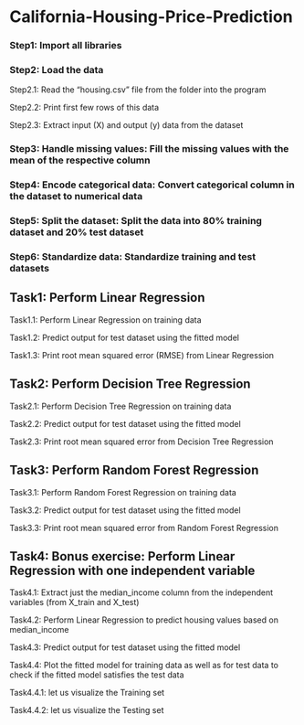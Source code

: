 # California-Housing-Price-Prediction

### Step1: Import all libraries

### Step2: Load the data

Step2.1: Read the “housing.csv” file from the folder into the program

Step2.2: Print first few rows of this data

Step2.3: Extract input (X) and output (y) data from the dataset

### Step3: Handle missing values: Fill the missing values with the mean of the respective column

### Step4: Encode categorical data: Convert categorical column in the dataset to numerical data

### Step5: Split the dataset: Split the data into 80% training dataset and 20% test dataset

### Step6: Standardize data: Standardize training and test datasets



## Task1: Perform Linear Regression

Task1.1: Perform Linear Regression on training data

Task1.2: Predict output for test dataset using the fitted model

Task1.3: Print root mean squared error (RMSE) from Linear Regression



## Task2: Perform Decision Tree Regression

Task2.1: Perform Decision Tree Regression on training data

Task2.2: Predict output for test dataset using the fitted model

Task2.3: Print root mean squared error from Decision Tree Regression



## Task3: Perform Random Forest Regression

Task3.1: Perform Random Forest Regression on training data

Task3.2: Predict output for test dataset using the fitted model

Task3.3: Print root mean squared error from Random Forest Regression



## Task4: Bonus exercise:  Perform Linear Regression with one independent variable

Task4.1: Extract just the median_income column from the independent variables (from X_train and X_test)

Task4.2: Perform Linear Regression to predict housing values based on median_income

Task4.3: Predict output for test dataset using the fitted model

Task4.4: Plot the fitted model for training data as well as for test data to check if the fitted model satisfies the test data

Task4.4.1: let us visualize the Training set

Task4.4.2: let us visualize the Testing set
